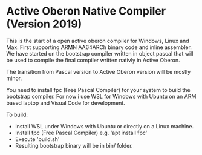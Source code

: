 # Active Oberon Native Compiler (Version 2019)

This is the start of  a open active oberon compiler for Windows, Linux and Max. First supporting ARMN AA64ARCh binary code and inline assembler. We have started on the bootstrap compiler written in object pascal that will be used to compile the final compiler written nativly in Active Oberon.

The transition from Pascal version to Active Oberon version will be mostly minor.

You need to install fpc (Free Pascal Compiler) for your system to build the bootstrap compiler. For now i use WSL for Windows with Ubuntu on an ARM based laptop and Visual Code for development.

To build:
- Install WSL under Windows with Ubuntu or directly on a Linux machine.
- Install fpc (Free Pascal Compiler) e.g. 'apt install fpc'
- Execute 'build.sh'
- Resulting bootstrap binary will be in bin/ folder.

  
